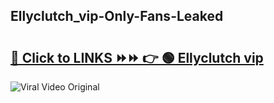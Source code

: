 
 ## Ellyclutch_vip-Only-Fans-Leaked

# <h2><a href="https://clipsfans.com/Ellyclutch_vip&ref=git">🔗 Click to LINKS ⏩⏩ 👉 🟢 Ellyclutch vip </a></h2>

<a href="https://clipsfans.com/Ellyclutch_vip&ref=git" rel="nofollow" data-target="animated-image.originalLink"><img src="https://i.ibb.co.com/xMMVF88/686577567.gif" alt="Viral Video Original" style="max-width: 100%; display: inline-block;" data-target="animated-image.originalImage"></a>
